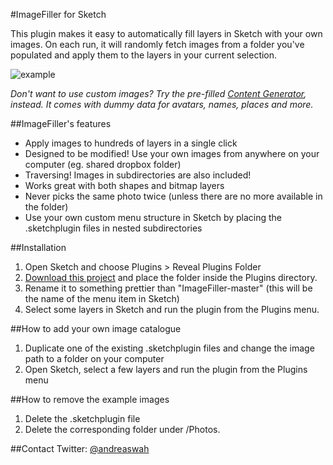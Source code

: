 #ImageFiller for Sketch

This plugin makes it easy to automatically fill layers in Sketch with your own images. On each run, it will randomly fetch images from a folder you've populated and apply them to the layers in your current selection.

![example](http://cl.ly/image/0q200I0y081y/example.png)

*Don't want to use custom images? Try the pre-filled [Content Generator](https://github.com/timuric/Content-generator-sketch-plugin), instead. It comes with dummy data for avatars, names, places and more.*

##ImageFiller's features

* Apply images to hundreds of layers in a single click
* Designed to be modified! Use your own images from anywhere on your computer (eg. shared dropbox folder)
* Traversing! Images in subdirectories are also included!
* Works great with both shapes and bitmap layers
* Never picks the same photo twice (unless there are no more available in the folder)
* Use your own custom menu structure in Sketch by placing the .sketchplugin files in nested subdirectories

##Installation
1. Open Sketch and choose Plugins > Reveal Plugins Folder
1. [Download this project](https://github.com/awt2542/ImageFiller/archive/master.zip) and place the folder inside the Plugins directory.
1. Rename it to something prettier than "ImageFiller-master" (this will be the name of the menu item in Sketch)
1. Select some layers in Sketch and run the plugin from the Plugins menu.

##How to add your own image catalogue
1. Duplicate one of the existing .sketchplugin files and change the image path to a folder on your computer
1. Open Sketch, select a few layers and run the plugin from the Plugins menu

##How to remove the example images
1. Delete the .sketchplugin file
1. Delete the corresponding folder under /Photos.

##Contact
Twitter: [@andreaswah](http://twitter.com/andreaswah)
